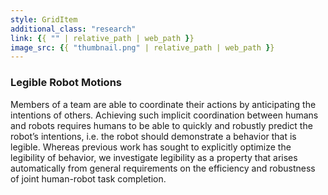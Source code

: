 ```yaml
---
style: GridItem
additional_class: "research"
link: {{ "" | relative_path | web_path }}
image_src: {{ "thumbnail.png" | relative_path | web_path }}
---
```



### Legible Robot Motions

Members of a team are able to coordinate their actions by anticipating the intentions of others. Achieving such implicit coordination between humans and robots requires humans to be able to quickly and robustly predict the robot’s intentions, i.e. the robot should demonstrate a behavior that is legible. Whereas previous work has sought to explicitly optimize the legibility of behavior, we investigate legibility as a property that arises automatically from general requirements on the efficiency and robustness of joint human-robot task completion.
